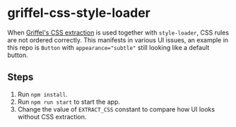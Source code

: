 # griffel-css-style-loader

When [Griffel's CSS extraction](https://griffel.js.org/react/css-extraction/with-webpack) is used together with `style-loader`, CSS rules are not ordered correctly. This manifests in various UI issues, an example in this repo is `Button` with `appearance="subtle"` still looking like a default button.

## Steps

1. Run `npm install`.
2. Run `npm run start` to start the app.
3. Change the value of `EXTRACT_CSS` constant to compare how UI looks without CSS extraction.
